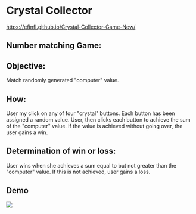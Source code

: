 # Crystal Collector
https://efinfl.github.io/Crystal-Collector-Game-New/

## Number matching Game: 
## Objective: 
Match randomly generated "computer" value. 
## How: 
User my click on any of four "crystal" buttons. Each button has been assigned a random value. User, then clicks each button to achieve the sum of the "computer" value. If the value is achieved without going over, the user gains a win.
## Determination of win or loss: 
User wins when she achieves a sum equal to but not greater than the "computer" value. If this is not achieved, user gains a loss.

## Demo
<img src="https://github.com/efinfl/unit-4-game/blob/master/Nov%2014%2C%202018%204_13%20PM.gif">

